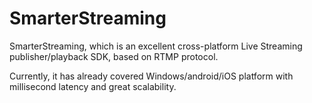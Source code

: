 # SmarterStreaming

SmarterStreaming, which is an excellent cross-platform Live Streaming publisher/playback SDK, based on RTMP protocol.

Currently, it has already covered Windows/android/iOS platform with millisecond latency and great scalability.
